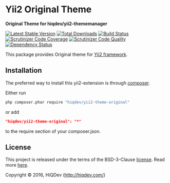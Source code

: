 Yii2 Original Theme
===================

**Original Theme for hiqdev/yii2-thememanager**

[![Latest Stable Version](https://poser.pugx.org/hiqdev/yii2-theme-original/v/stable)](https://packagist.org/packages/hiqdev/yii2-theme-original)
[![Total Downloads](https://poser.pugx.org/hiqdev/yii2-theme-original/downloads)](https://packagist.org/packages/hiqdev/yii2-theme-original)
[![Build Status](https://img.shields.io/travis/hiqdev/yii2-theme-original.svg)](https://travis-ci.org/hiqdev/yii2-theme-original)
[![Scrutinizer Code Coverage](https://img.shields.io/scrutinizer/coverage/g/hiqdev/yii2-theme-original.svg)](https://scrutinizer-ci.com/g/hiqdev/yii2-theme-original/)
[![Scrutinizer Code Quality](https://img.shields.io/scrutinizer/g/hiqdev/yii2-theme-original.svg)](https://scrutinizer-ci.com/g/hiqdev/yii2-theme-original/)
[![Dependency Status](https://www.versioneye.com/php/hiqdev:yii2-theme-original/dev-master/badge.svg)](https://www.versioneye.com/php/hiqdev:yii2-theme-original/dev-master)

This package provides Original theme for [Yii2 framework](http://yiiframework.com).

## Installation

The preferred way to install this yii2-extension is through [composer](http://getcomposer.org/download/).

Either run

```sh
php composer.phar require "hiqdev/yii2-theme-original"
```

or add

```json
"hiqdev/yii2-theme-original": "*"
```

to the require section of your composer.json.

## License

This project is released under the terms of the BSD-3-Clause [license](LICENSE).
Read more [here](http://choosealicense.com/licenses/bsd-3-clause).

Copyright © 2016, HiQDev (http://hiqdev.com/)
